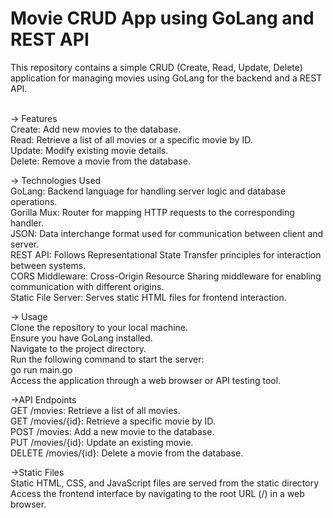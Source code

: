 # Movie CRUD App using GoLang and REST API<br>
This repository contains a simple CRUD (Create, Read, Update, Delete) application for managing movies using GoLang for the backend and a REST API.<br><br>

-> Features<br>
Create: Add new movies to the database.<br>
Read: Retrieve a list of all movies or a specific movie by ID.<br>
Update: Modify existing movie details.<br>
Delete: Remove a movie from the database.<br>

-> Technologies Used<br>
GoLang: Backend language for handling server logic and database operations.<br>
Gorilla Mux: Router for mapping HTTP requests to the corresponding handler.<br>
JSON: Data interchange format used for communication between client and server.<br>
REST API: Follows Representational State Transfer principles for interaction between systems.<br>
CORS Middleware: Cross-Origin Resource Sharing middleware for enabling communication with different origins.<br>
Static File Server: Serves static HTML files for frontend interaction.<br>

-> Usage<br>
Clone the repository to your local machine.<br>
Ensure you have GoLang installed.<br>
Navigate to the project directory.<br>
Run the following command to start the server:<br>
go run main.go<br>
Access the application through a web browser or API testing tool.<br>

->API Endpoints<br>
GET /movies: Retrieve a list of all movies.<br>
GET /movies/{id}: Retrieve a specific movie by ID.<br>
POST /movies: Add a new movie to the database.<br>
PUT /movies/{id}: Update an existing movie.<br>
DELETE /movies/{id}: Delete a movie from the database.<br>

->Static Files<br>
Static HTML, CSS, and JavaScript files are served from the static directory<br>
Access the frontend interface by navigating to the root URL (/) in a web browser.<br>
